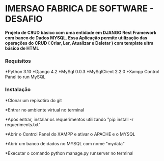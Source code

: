 <h1>IMERSAO FABRICA DE SOFTWARE - DESAFIO</h1>


**Projeto de CRUD básico com uma entidade em DJANGO Rest Framework com banco de Dados MYSQL.
Essa Aplicação permite utilização das operações do CRUD ( Criar, Ler, Atualizar e Deletar ) com template ultra básico de HTML**


<h3>Requisitos </h3>
*Python 3.10
*Django 4.2
*MySql 0.0.3
*MySqlClient 2.2.0
*Xampp Control Panel to run MySQL

<h3>Instalação </h3>
*Clonar um repisotiro do git

*Entrar no ambiente virtual no terminal

*Após entrar, instalar os requerimentos utilizando "pip install -r requeriments.txt"

*Abrir o Control Panel do XAMPP e ativar o APACHE e o MYSQL

*Abrir um banco de dados no MYSQL com nome "mydata"

*Executar o comando python manage.py runserver no terminal
